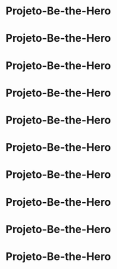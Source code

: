 # Projeto-Be-the-Hero
# Projeto-Be-the-Hero
# Projeto-Be-the-Hero
# Projeto-Be-the-Hero
# Projeto-Be-the-Hero
# Projeto-Be-the-Hero
# Projeto-Be-the-Hero
# Projeto-Be-the-Hero
# Projeto-Be-the-Hero
# Projeto-Be-the-Hero
